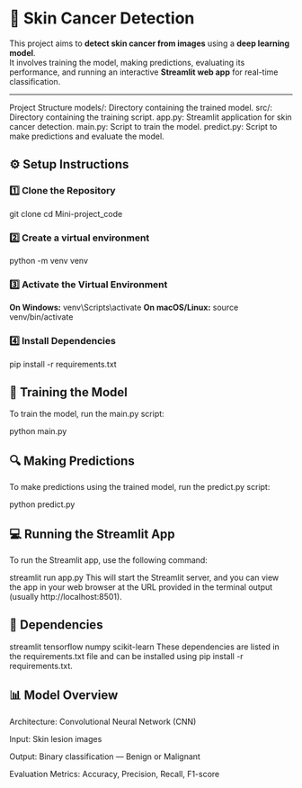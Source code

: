 # 🧬 Skin Cancer Detection

This project aims to **detect skin cancer from images** using a **deep learning model**.  
It involves training the model, making predictions, evaluating its performance, and running an interactive **Streamlit web app** for real-time classification.

---


Project Structure
models/: Directory containing the trained model.
src/: Directory containing the training script.
app.py: Streamlit application for skin cancer detection.
main.py: Script to train the model.
predict.py: Script to make predictions and evaluate the model.
##  ⚙️ Setup Instructions

### 1️⃣ Clone the Repository

git clone <repository-url>
cd Mini-project_code

### 2️⃣ Create a virtual environment

python -m venv venv
### 3️⃣ Activate the Virtual Environment

**On Windows:**
venv\Scripts\activate
**On macOS/Linux:**
source venv/bin/activate
### 4️⃣ Install Dependencies
pip install -r requirements.txt
 ## 🧠 Training the Model
To train the model, run the main.py script:

python main.py

## 🔍 Making Predictions
To make predictions using the trained model, run the predict.py script:

python predict.py
## 💻 Running the Streamlit App
To run the Streamlit app, use the following command:

streamlit run app.py
This will start the Streamlit server, and you can view the app in your web browser at the URL provided in the terminal output (usually http://localhost:8501).

## 🧩 Dependencies
streamlit
tensorflow
numpy
scikit-learn
These dependencies are listed in the requirements.txt file and can be installed using pip install -r requirements.txt.
## 📊 Model Overview
Architecture: Convolutional Neural Network (CNN)

Input: Skin lesion images

Output: Binary classification — Benign or Malignant

Evaluation Metrics: Accuracy, Precision, Recall, F1-score
